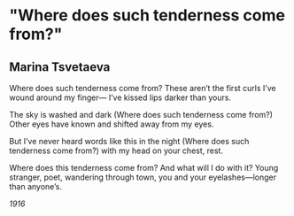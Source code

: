 # "Where does such tenderness come from?"
## Marina Tsvetaeva
Where does such tenderness come from?
These aren’t the first curls
I’ve wound around my finger—
I’ve kissed lips darker than yours.

The sky is washed and dark
(Where does such tenderness come from?)
Other eyes have known
and shifted away from my eyes.

But I’ve never heard words like this
in the night
(Where does such tenderness come from?)
with my head on your chest, rest.

Where does this tenderness come from?
And what will I do with it? Young
stranger, poet, wandering through town,
you and your eyelashes—longer than anyone’s.

 _1916_